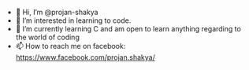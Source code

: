 - 👋 Hi, I’m @projan-shakya
- 👀 I’m interested in learning to code.
- 🌱 I’m currently learning C and am open to learn anything regarding to the world of coding
- 📫 How to reach me on facebook: https://www.facebook.com/projan.shakya/

<!---
projan-shakya/projan-shakya is a ✨ special ✨ repository because its `README.md` (this file) appears on your GitHub profile.
You can click the Preview link to take a look at your changes.
--->

